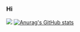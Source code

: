 ### Hi
![](https://visitor-badge.laobi.icu/badge?page_id=hglee93)
[![Anurag's GitHub stats](https://github-readme-stats.vercel.app/api?username=hglee93)](https://github.com/anuraghazra/github-readme-stats)


<!--
**hglee93/hglee93** is a ✨ _special_ ✨ repository because its `README.md` (this file) appears on your GitHub profile.

Here are some ideas to get you started:

- 🔭 I’m currently working on ...
- 🌱 I’m currently learning ...
- 👯 I’m looking to collaborate on ...
- 🤔 I’m looking for help with ...
- 💬 Ask me about ...
- 📫 How to reach me: ...
- 😄 Pronouns: ...
- ⚡ Fun fact: ...
-->
